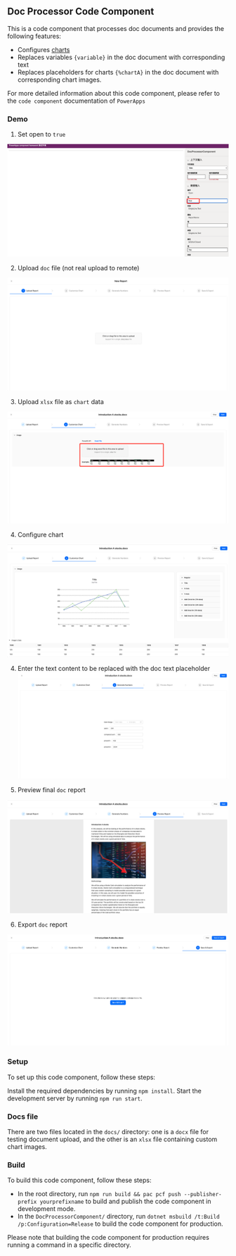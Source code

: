 ## Doc Processor Code Component
This is a code component that processes doc documents and provides the following features:

- Configures [charts](https://echarts.apache.org/zh/index.html)
- Replaces variables `{variable}` in the doc document with corresponding text
- Replaces placeholders for charts `{%chartA}` in the doc document with corresponding chart images.

For more detailed information about this code component, please refer to the `code component` documentation of `PowerApps`

### Demo
1. Set open to `true`
<img src="./DocProcessorComponent/docs/WX20230406-144612.png" />

2. Upload `doc` file (not real upload to remote)
<img src="./DocProcessorComponent/docs/WX20230406-144734.png" />

3. Upload `xlsx` file as `chart` data
<img src="./DocProcessorComponent/docs/WX20230406-144923.png" />

4. Configure chart
<img src="./DocProcessorComponent/docs/WX20230406-145137.png" />

4. Enter the text content to be replaced with the doc text placeholder
<img src="./DocProcessorComponent/docs/WX20230406-145227.png
" />

5. Preview final `doc` report
<img src="./DocProcessorComponent/docs/WX20230406-144518.png" />

6. Export `doc` report
<img src="./DocProcessorComponent/docs/WX20230406-145413.png" />

### Setup
To set up this code component, follow these steps:

Install the required dependencies by running `npm install`.
Start the development server by running `npm run start`.

### Docs file
There are two files located in the `docs/` directory: one is a `docx` file for testing document upload, and the other is an `xlsx` file containing custom chart images.

### Build

To build this code component, follow these steps:

- In the root directory, run `npm run build && pac pcf push --publisher-prefix yourprefixname` to build and publish the code component in development mode.
- In the `DocProcessorComponent/` directory, run `dotnet msbuild /t:Build /p:Configuration=Release` to build the code component for production.
  

Please note that building the code component for production requires running a command in a specific directory.